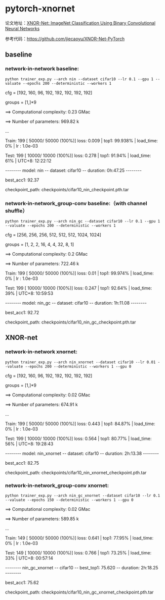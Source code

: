 # pytorch-xnornet

论文地址：[XNOR-Net: ImageNet Classification Using Binary Convolutional Neural Networks](https://arxiv.org/abs/1603.05279v4)

参考代码：https://github.com/jiecaoyu/XNOR-Net-PyTorch

## baseline

### network-in-network baseline:

`python trainer_exp.py --arch nin --dataset cifar10 --lr 0.1 --gpu 1 --valuate --epochs 200 --deterministic --workers 1`

cfg = [192, 160, 96, 192, 192, 192, 192, 192]

groups = [1,]*9

==> Computational complexity:  0.23 GMac

==> Number of parameters:    969.82 k

...

Train: 199 [  50000/  50000 (100%)] loss:   0.009 | top1: 99.938% | load_time:   0% | lr   : 1.0e-03

Test:  199 [  10000/  10000 (100%)] loss:   0.278 | top1:  91.94% | load_time:  61% | UTC+8: 12:22:12

--------  model: nin  --  dataset: cifar10  --  duration:  0h:47.25  --------

best_acc1: 92.37

checkpoint_path: checkpoints/cifar10_nin_checkpoint.pth.tar

### network-in-network_group-conv baseline:（with channel shuffle）

`python trainer_exp.py --arch nin_gc --dataset cifar10 --lr 0.1 --gpu 1 --valuate --epochs 200 --deterministic --workers 1`

cfg = [256, 256, 256, 512, 512, 512, 1024, 1024]

groups = [1, 2, 2, 16, 4, 4, 32, 8, 1]

==> Computational complexity:  0.2 GMac

==> Number of parameters:    722.46 k

Train: 199 [  50000/  50000 (100%)] loss:    0.01 | top1: 99.974% | load_time:   0% | lr   : 1.0e-03

Test:  199 [  10000/  10000 (100%)] loss:   0.247 | top1:  92.64% | load_time:  39% | UTC+8: 10:59:53

--------  model: nin_gc  --  dataset: cifar10  --  duration:  1h:11.08  --------

best_acc1: 92.72

checkpoint_path: checkpoints/cifar10_nin_gc_checkpoint.pth.tar

## XNOR-net

### network-in-network xnornet:

`python trainer_exp.py --arch nin_xnornet --dataset cifar10 --lr 0.01 --valuate --epochs 200 --deterministic --workers 1 --gpu 0`

cfg = [192, 160, 96, 192, 192, 192, 192, 192]

groups = [1,]*9

==> Computational complexity:  0.02 GMac

==> Number of parameters:     674.91 k

...

Train: 199 [  50000/  50000 (100%)] loss:   0.443 | top1:  84.87% | load_time:   0% | lr   : 1.0e-03

Test:  199 [  10000/  10000 (100%)] loss:   0.564 | top1:  80.77% | load_time:  56% | UTC+8: 19:28:43

--------  model: nin_xnornet  --  dataset: cifar10  --  duration:  2h:13.38  --------

best_acc1: 82.75

checkpoint_path: checkpoints/cifar10_nin_xnornet_checkpoint.pth.tar

### network-in-network_group-conv xnornet:

`python trainer_exp.py --arch nin_gc_xnornet --dataset cifar10 --lr 0.1 --valuate --epochs 150 --deterministic --workers 1 --gpu 0`

==> Computational complexity:  0.02 GMac

==> Number of parameters:    589.85 k

...

Train: 149 [  50000/  50000 (100%)] loss:   0.641 | top1:  77.95% | load_time:   0% | lr   : 1.0e-03

Test:  149 [  10000/  10000 (100%)] loss:   0.766 | top1:  73.25% | load_time:  33% | UTC+8: 00:57:14

--------  nin_gc_xnornet  --  cifar10  --  best_top1: 75.620  --  duration:  2h:18.25  --------

best_acc1: 75.62

checkpoint_path: checkpoints/cifar10_nin_gc_xnornet_checkpoint.pth.tar